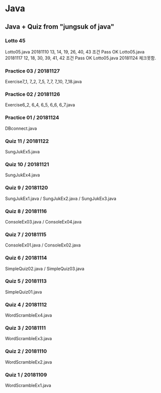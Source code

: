 # Java
## Java + Quiz from "jungsuk of java"

### Lotto 45
Lotto05.java   20181110   13, 14, 19, 26, 40, 43  조건 Pass OK
Lotto05.java   20181117   12, 18, 30, 39, 41, 42  조건 Pass OK
Lotto05.java   20181124   체크못함. 

### Practice 03 / 20181127
Exercise7_1, 7_2, 7_5, 7_7, 7_10, 7_18.java

### Practice 02 / 20181126
Exercise6_2, 6_4, 6_5, 6_6, 6_7.java

### Practice 01 / 20181124
DBconnect.java

### Quiz 11 / 20181122
SungJukEx5.java  

### Quiz 10 / 20181121
SungJukEx4.java  

### Quiz 9 / 20181120
SungJukEx1.java  / SungJukEx2.java  / SungJukEx3.java

### Quiz 8 / 20181116
ConsoleEx03.java  / ConsoleEx04.java 

### Quiz 7 / 20181115
ConsoleEx01.java / ConsoleEx02.java 

### Quiz 6 / 20181114
SimpleQuiz02.java / SimpleQuiz03.java 

### Quiz 5 / 20181113
SimpleQuiz01.java

### Quiz 4 / 20181112
WordScrambleEx4.java

### Quiz 3 / 20181111
WordScrambleEx3.java

### Quiz 2 / 20181110
WordScrambleEx2.java

### Quiz 1 / 20181109
WordScrambleEx1.java
